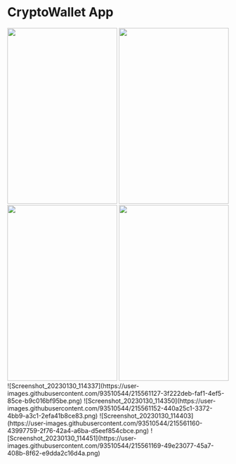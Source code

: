 # CryptoWallet App
<img src="https://user-images.githubusercontent.com/93510544/215561127-3f222deb-faf1-4ef5-85ce-b9c016bf95be.png" width="250" height="400">
<img src="https://user-images.githubusercontent.com/93510544/215561152-440a25c1-3372-4bb9-a3c1-2efa41b8ce83.png" width="250" height="400">
<img src="https://user-images.githubusercontent.com/93510544/215561160-43997759-2f76-42a4-a6ba-d5eef854cbce.png" width="250" height="400">
<img src="https://user-images.githubusercontent.com/93510544/215561169-49e23077-45a7-408b-8f62-e9dda2c16d4a.pnge" width="250" height="400">
![Screenshot_20230130_114337](https://user-images.githubusercontent.com/93510544/215561127-3f222deb-faf1-4ef5-85ce-b9c016bf95be.png)
![Screenshot_20230130_114350](https://user-images.githubusercontent.com/93510544/215561152-440a25c1-3372-4bb9-a3c1-2efa41b8ce83.png)
![Screenshot_20230130_114403](https://user-images.githubusercontent.com/93510544/215561160-43997759-2f76-42a4-a6ba-d5eef854cbce.png)
![Screenshot_20230130_114451](https://user-images.githubusercontent.com/93510544/215561169-49e23077-45a7-408b-8f62-e9dda2c16d4a.png)
